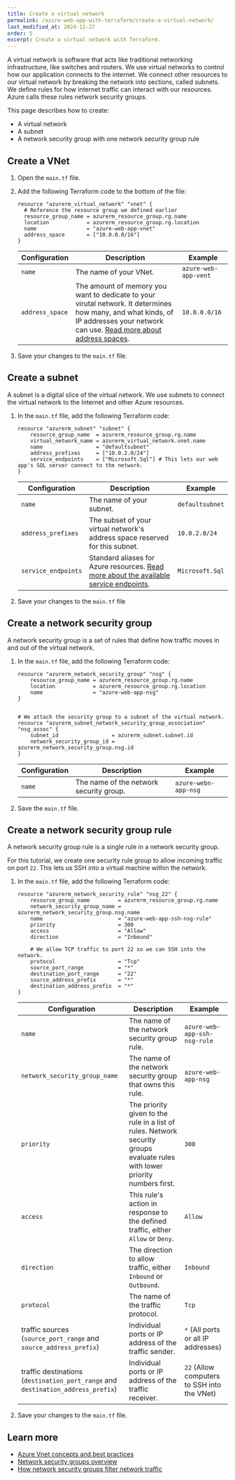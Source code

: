 ```yaml
---
title: Create a virtual network
permalink: /azure-web-app-with-terraform/create-a-virtual-network/
last_modified_at: 2024-11-27
order: 5
excerpt: Create a virtual network with Terraform.
---
```


A virtual network is software that acts like traditional networking infrastructure, like switches and routers. We use virtual networks to control how our application connects to the internet. We connect other resources to our virtual network by breaking the network into sections, called subnets. We define rules for how internet traffic can interact with our resources. Azure calls these rules network security groups.

This page describes how to create:

- A virtual network
- A subnet
- A network security group with one network security group rule

## Create a VNet

1. Open the `main.tf` file.
1. Add the following Terraform code to the bottom of the file:

    ```hcl
    resource "azurerm_virtual_network" "vnet" {
      # Reference the resource group we defined earlier
      resource_group_name = azurerm_resource_group.rg.name
      location            = azurerm_resource_group.rg.location
      name                = "azure-web-app-vnet"
      address_space       = ["10.0.0.0/16"]
    }
    ```

    | Configuration | Description | Example |
    |---------------|-------------|---------|
    | `name` | The name of your VNet. | `azure-web-app-vent` |
    | `address_space` | The amount of memory you want to dedicate to your virutal network. It determines how many, and what kinds, of IP addresses your network can use. [Read more about address spaces](https://www.techtarget.com/searchstorage/definition/address-space). | `10.0.0.0/16` |

1. Save your changes to the `main.tf` file.

## Create a subnet

A subnet is a digital slice of the virtual network. We use subnets to connect the virtual network to the Internet and other Azure resources.

1. In the `main.tf` file, add the following Terraform code:

    ```hcl
    resource "azurerm_subnet" "subnet" {
        resource_group_name  = azurerm_resource_group.rg.name
        virtual_network_name = azurerm_virtual_network.vnet.name
        name                 = "defaultsubnet"
        address_prefixes     = ["10.0.2.0/24"]
        service_endpoints    = ["Microsoft.Sql"] # This lets our web app's SQL server connect to the network.
    }
    ```

    | Configuration | Description | Example |
    |---------------|-------------|---------|
    | `name` | The name of your subnet. | `defaultsubnet` |
    | `address_prefixes` | The subset of your virtual network's address space reserved for this subnet. | `10.0.2.0/24` |
    | `service_endpoints` | Standard aliases for Azure resources. [Read more about the available service endpoints](https://learn.microsoft.com/en-us/azure/virtual-network/virtual-network-service-endpoints-overview). | `Microsoft.Sql` |

1. Save your changes to the `main.tf` file

## Create a network security group

A network security group is a set of rules that define how traffic moves in and out of the virtual network.

1. In the `main.tf` file, add the following Terraform code:

    ```hcl
    resource "azurerm_network_security_group" "nsg" {
        resource_group_name = azurerm_resource_group.rg.name
        location            = azurerm_resource_group.rg.location
        name                = "azure-web-app-nsg"
    }


    # We attach the security group to a subnet of the virtual network.
    resource "azurerm_subnet_network_security_group_association" "nsg_assoc" {
        subnet_id                 = azurerm_subnet.subnet.id
        network_security_group_id = azurerm_network_security_group.nsg.id
    }
    ```

    | Configuration | Description | Example |
    |---------------|-------------|---------|
    | `name` | The name of the network security group. | `azure-webn-app-nsg` |

1. Save the `main.tf` file.

## Create a network security group rule

A network security group rule is a single rule in a network security group.

For this tutorial, we create one security rule group to allow incoming traffic on port `22`. This lets us SSH into a virtual machine within the network.

1. In the `main.tf` file, add the following Terraform code:

    ```hcl
    resource "azurerm_network_security_rule" "nsg_22" {
        resource_group_name         = azurerm_resource_group.rg.name
        network_security_group_name = azurerm_network_security_group.nsg.name
        name                        = "azure-web-app-ssh-nsg-rule"
        priority                    = 300
        access                      = "Allow"
        direction                   = "Inbound"

        # We allow TCP traffic to port 22 so we can SSH into the network.
        protocol                    = "Tcp"
        source_port_range           = "*"
        destination_port_range      = "22"
        source_address_prefix       = "*"
        destination_address_prefix  = "*"
    }
    ```

    | Configuration | Description | Example |
    |---------------|-------------|---------|
    | `name` | The name of the network security group rule. | `azure-web-app-ssh-nsg-rule` |
    | `network_security_group_name` | The name of the network security group that owns this rule. | `azure-web-app-nsg` |
    | `priority` | The priority given to the rule in a list of rules. Network security groups evaluate rules with lower priority numbers first. | `300` |
    | `access` | This rule's action in response to the defined traffic, either `Allow` or `Deny`. | `Allow` |
    | `direction` | The direction to allow traffic, either `Inbound` or `Outbound`. | `Inbound` |
    | `protocol` | The name of the traffic protocol. | `Tcp` |
    | traffic sources (`source_port_range` and `source_address_prefix`) | Individual ports or IP address of the traffic sender. | `*` (All ports or all IP addresses) |
    | traffic destinations (`destination_port_range` and `destination_address_prefix`) | Individual ports or IP address of the traffic receiver. | `22` (Allow computers to SSH into the VNet) |

1. Save your changes to the `main.tf` file.

## Learn more

- [Azure Vnet concepts and best practices](https://learn.microsoft.com/en-us/azure/virtual-network/concepts-and-best-practices)
- [Network security groups overview](https://learn.microsoft.com/en-us/azure/virtual-network/network-security-groups-overview)
- [How network security groups filter network traffic](https://learn.microsoft.com/en-us/azure/virtual-network/network-security-group-how-it-works)

